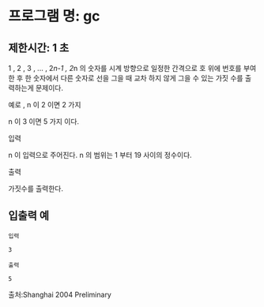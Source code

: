 # 프로그램 명: gc
## 제한시간: 1 초
1 , 2 , 3 , ... , 2*n-1 , 2*n 의 숫자를 시계 방향으로 일정한 간격으로 호 위에 번호를 부여한 후 한 숫자에서 다른 숫자로 선을 그을 때 교차 하지 않게 그을 수 있는 가짓 수를 출력하는게 문제이다.

예로 , n 이 2 이면 2 가지



n 이 3 이면 5 가지 이다.



입력

n 이 입력으로 주어진다. n 의 범위는 1 부터 19 사이의 정수이다.

출력

가짓수를 출력한다.

## 입출력 예
```
입력

3

출력

5
```
출처:Shanghai 2004 Preliminary